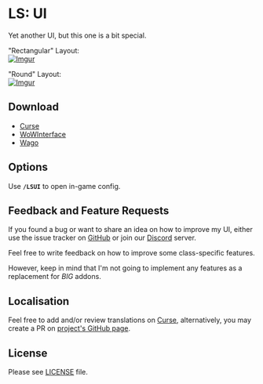 # LS: UI

Yet another UI, but this one is a bit special.

"Rectangular" Layout:  
[![Imgur](https://i.imgur.com/SJGDgla.png)](https://i.imgur.com/q2T8U9H.png "4K Glory")

"Round" Layout:  
[![Imgur](https://i.imgur.com/8K40Ei3.png)](https://i.imgur.com/7Joaewr.png "4K Glory")

## Download

- [Curse](https://www.curseforge.com/wow/addons/ls-ui)
- [WoWInterface](https://www.wowinterface.com/downloads/info22662.html)
- [Wago](https://addons.wago.io/addons/ls-ui)

## Options

Use **`/LSUI`** to open in-game config.

## Feedback and Feature Requests

If you found a bug or want to share an idea on how to improve my UI, either use the issue tracker on [GitHub](https://github.com/ls-/ls_UI/issues) or join our [Discord](https://discord.gg/7QcJgQkDYD) server.

Feel free to write feedback on how to improve some class-specific features.

However, keep in mind that I'm not going to implement any features as a replacement for _BIG_ addons.

## Localisation

Feel free to add and/or review translations on [Curse](https://www.curseforge.com/wow/addons/ls-ui/localization), alternatively, you may create a PR on [project's GitHub page](https://github.com/ls-/ls_UI/pulls).

## License

Please see [LICENSE](https://github.com/ls-/ls_UI/blob/master/LICENSE.txt) file.
